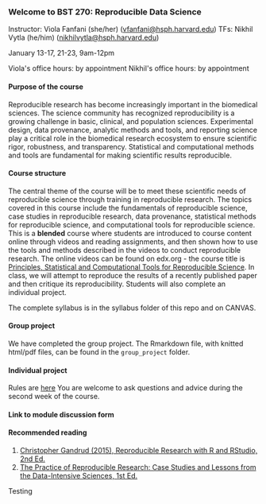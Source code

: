 ### Welcome to BST 270: Reproducible Data Science

Instructor: Viola Fanfani (she/her) (vfanfani@hsph.harvard.edu)
TFs: Nikhil Vytla (he/him) (nikhilvytla@hsph.harvard.edu)

January 13-17, 21-23, 9am-12pm

Viola's office hours: by appointment
Nikhil's office hours: by appointment

#### Purpose of the course
Reproducible research has become increasingly important in the biomedical sciences. The science community has recognized reproducibility is a growing challenge in basic, clinical, and population sciences. Experimental design, data provenance, analytic methods and tools, and reporting science play a critical role in the biomedical research ecosystem to ensure scientific rigor, robustness, and transparency. Statistical and computational methods and tools are fundamental for making scientific results reproducible. 

#### Course structure
The central theme of the course will be to meet these scientific needs of reproducible science through training in reproducible research. The topics covered in this course include the fundamentals of reproducible science, case studies in reproducible research, data provenance, statistical methods for reproducible science, and computational tools for reproducible science. This is a **blended** course where students are introduced to course content online through videos and reading assignments, and then shown how to use the tools and methods described in the videos to conduct reproducible research. The online videos can be found on edx.org - the course title is [Principles, Statistical and Computational Tools for Reproducible Science](https://courses.edx.org/courses/course-v1:HarvardX+PH527x+1T2020/course/). In class, we will attempt to reproduce the results of a recently published paper and then critique its reproducibility. Students will also complete an individual project.

The complete syllabus is in the syllabus folder of this repo and on CANVAS.

#### Group project

We have completed the group project. 
The Rmarkdown file, with knitted html/pdf files, can be found in the `group_project` folder.


#### Individual project

Rules are [here](https://github.com/violafanfani/bst270-winter2024/blob/main/individual_project/rules.md)
You are welcome to ask questions and advice during the second week of the course.


#### Link to module discussion form



#### Recommended reading
1. [Christopher Gandrud (2015), Reproducible Research with R and RStudio, 2nd Ed.](https://englianhu.files.wordpress.com/2016/01/reproducible-research-with-r-and-studio-2nd-edition.pdf)
2. [The Practice of Reproducible Research: Case Studies and Lessons from the Data-Intensive Sciences, 1st Ed.](practicereproducibleresearch.org)

Testing
